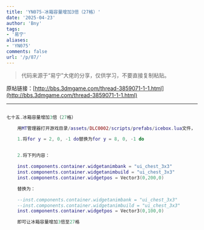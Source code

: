 ```yaml
---
title: 'YN075-冰箱容量增加3倍（27格）'
date: '2025-04-23'
author: 'Bny'
tags:
- '易宁'
aliases:
- 'YN075'
comments: false
url: '/p/87/'
---
```


> 代码来源于“易宁”大佬的分享，仅供学习，不要直接复制粘贴。

原帖链接：[http://bbs.3dmgame.com/thread-3859071-1-1.html](http://bbs.3dmgame.com/thread-3859071-1-1.html)

---

```lua  

七十五.冰箱容量增加3倍（27格）

	用MT管理器打开游戏目录/assets/DLC0002/scripts/prefabs/icebox.lua文件，

	1.将for y = 2, 0, -1 do替换为for y = 8, 0, -1 do


	2.将下列内容：

	inst.components.container.widgetanimbank = "ui_chest_3x3"
	inst.components.container.widgetanimbuild = "ui_chest_3x3"
	inst.components.container.widgetpos = Vector3(0,200,0)

	替换为：

	--inst.components.container.widgetanimbank = "ui_chest_3x3"
	--inst.components.container.widgetanimbuild = "ui_chest_3x3"
	inst.components.container.widgetpos = Vector3(0,100,0)

	即可让冰箱容量增加3倍至27格

```  

